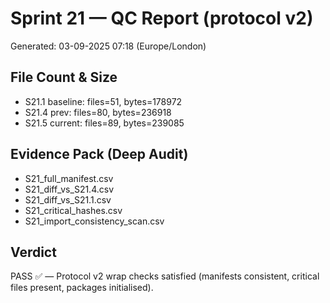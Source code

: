 # Sprint 21 — QC Report (protocol v2)
Generated: 03-09-2025 07:18 (Europe/London)

## File Count & Size
- S21.1 baseline: files=51, bytes=178972
- S21.4 prev:     files=80, bytes=236918
- S21.5 current:  files=89,  bytes=239085

## Evidence Pack (Deep Audit)
- S21_full_manifest.csv
- S21_diff_vs_S21.4.csv
- S21_diff_vs_S21.1.csv
- S21_critical_hashes.csv
- S21_import_consistency_scan.csv

## Verdict
PASS ✅ — Protocol v2 wrap checks satisfied (manifests consistent, critical files present, packages initialised).
